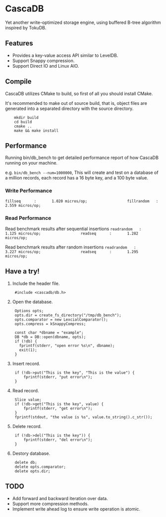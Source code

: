 CascaDB
=======

Yet another write-optimized storage engine, using buffered B-tree algorithm inspired by TokuDB.

## Features
* Provides a key-value access API similar to LevelDB.
* Support Snappy compression.
* Support Direct IO and Linux AIO.


## Compile
CascaDB utilizes CMake to build, so first of all you should install CMake.

It's recommended to make out of source build, that is, object files are generated into a separated directory with the source directory.

        mkdir build
        cd build
        cmake ..
        make && make install

## Performance

Running bin/db_bench to get detailed performance report of how CascaDB running on your machine.

e.g. `bin/db_bench --num=1000000`, This will create and test on a database of a million records, each record has a 16 byte key, and a 100 byte value.

### Write Performance
``
fillseq      :       1.020 micros/op;                 
fillrandom   :       2.559 micros/op;                 
``

### Read Performance
Read benchmark results after sequential insertions
``
readrandom   :       1.125 micros/op;                 
readseq      :       1.282 micros/op;      
``

Read benchmark results after random insertions
``
readrandom   :       3.227 micros/op;                 
readseq      :       1.295 micros/op;                 
``

## Have a try!

1. Include the header file.

        #include <cascadb/db.h>

2. Open the database.

        Options opts;
        opts.dir = create_fs_directory("/tmp/db_bench");
        opts.comparator = new LexcialComparator();
        opts.compress = kSnappyCompress;

        const char *dbname = "example";
        DB *db = DB::open(dbname, opts);
        if (!db) {
          fprintf(stderr, "open error %s\n", dbname);
          exit(1);
        }

3. Insert record.

        if (!db->put("This is the key", "This is the value") {
            fprintf(stderr, "put error\n");
        }

4. Read record.

        Slice value;
        if (!db->get("This is the key", value) {
            fprintf(stderr, "get error\n");
        }
        fprintf(stdout, "the value is %s", value.to_string().c_str());

5. Delete record.

        if (!db->del("This is the key")) {
            fprintf(stderr, "del error\n");
        }

6. Destory database.

        delete db;
        delete opts.comparator;
        delete opts.dir;

## TODO
* Add forward and backward iteration over data.
* Support more compression methods.
* Implement write ahead log to ensure write operation is atomic.